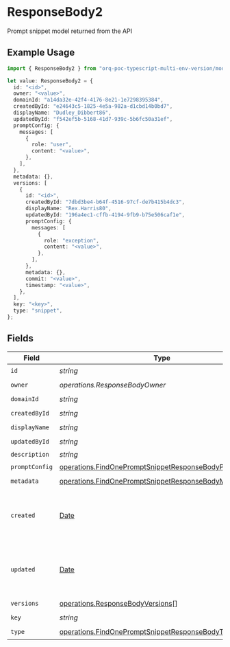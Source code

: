 # ResponseBody2

Prompt snippet model returned from the API

## Example Usage

```typescript
import { ResponseBody2 } from "orq-poc-typescript-multi-env-version/models/operations";

let value: ResponseBody2 = {
  id: "<id>",
  owner: "<value>",
  domainId: "a14da32e-42f4-4176-8e21-1e7298395384",
  createdById: "e24643c5-1825-4e5a-982a-d1cbd14b0bd7",
  displayName: "Dudley_Dibbert86",
  updatedById: "f542ef5b-5168-41d7-939c-5b6fc50a31ef",
  promptConfig: {
    messages: [
      {
        role: "user",
        content: "<value>",
      },
    ],
  },
  metadata: {},
  versions: [
    {
      id: "<id>",
      createdById: "7dbd3be4-b64f-4516-97cf-de7b415b4dc3",
      displayName: "Rex.Harris80",
      updatedById: "196a4ec1-cffb-4194-9fb9-b75e506caf1e",
      promptConfig: {
        messages: [
          {
            role: "exception",
            content: "<value>",
          },
        ],
      },
      metadata: {},
      commit: "<value>",
      timestamp: "<value>",
    },
  ],
  key: "<key>",
  type: "snippet",
};
```

## Fields

| Field                                                                                                                              | Type                                                                                                                               | Required                                                                                                                           | Description                                                                                                                        |
| ---------------------------------------------------------------------------------------------------------------------------------- | ---------------------------------------------------------------------------------------------------------------------------------- | ---------------------------------------------------------------------------------------------------------------------------------- | ---------------------------------------------------------------------------------------------------------------------------------- |
| `id`                                                                                                                               | *string*                                                                                                                           | :heavy_check_mark:                                                                                                                 | N/A                                                                                                                                |
| `owner`                                                                                                                            | *operations.ResponseBodyOwner*                                                                                                     | :heavy_check_mark:                                                                                                                 | N/A                                                                                                                                |
| `domainId`                                                                                                                         | *string*                                                                                                                           | :heavy_check_mark:                                                                                                                 | N/A                                                                                                                                |
| `createdById`                                                                                                                      | *string*                                                                                                                           | :heavy_check_mark:                                                                                                                 | N/A                                                                                                                                |
| `displayName`                                                                                                                      | *string*                                                                                                                           | :heavy_check_mark:                                                                                                                 | N/A                                                                                                                                |
| `updatedById`                                                                                                                      | *string*                                                                                                                           | :heavy_check_mark:                                                                                                                 | N/A                                                                                                                                |
| `description`                                                                                                                      | *string*                                                                                                                           | :heavy_minus_sign:                                                                                                                 | N/A                                                                                                                                |
| `promptConfig`                                                                                                                     | [operations.FindOnePromptSnippetResponseBodyPromptConfig](../../models/operations/findonepromptsnippetresponsebodypromptconfig.md) | :heavy_check_mark:                                                                                                                 | N/A                                                                                                                                |
| `metadata`                                                                                                                         | [operations.FindOnePromptSnippetResponseBodyMetadata](../../models/operations/findonepromptsnippetresponsebodymetadata.md)         | :heavy_check_mark:                                                                                                                 | N/A                                                                                                                                |
| `created`                                                                                                                          | [Date](https://developer.mozilla.org/en-US/docs/Web/JavaScript/Reference/Global_Objects/Date)                                      | :heavy_minus_sign:                                                                                                                 | The date and time the resource was created                                                                                         |
| `updated`                                                                                                                          | [Date](https://developer.mozilla.org/en-US/docs/Web/JavaScript/Reference/Global_Objects/Date)                                      | :heavy_minus_sign:                                                                                                                 | The date and time the resource was last updated                                                                                    |
| `versions`                                                                                                                         | [operations.ResponseBodyVersions](../../models/operations/responsebodyversions.md)[]                                               | :heavy_check_mark:                                                                                                                 | N/A                                                                                                                                |
| `key`                                                                                                                              | *string*                                                                                                                           | :heavy_check_mark:                                                                                                                 | N/A                                                                                                                                |
| `type`                                                                                                                             | [operations.FindOnePromptSnippetResponseBodyType](../../models/operations/findonepromptsnippetresponsebodytype.md)                 | :heavy_check_mark:                                                                                                                 | N/A                                                                                                                                |